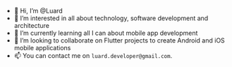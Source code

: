 - 👋 Hi, I’m @Luard
- 👀 I’m interested in all about technology, software development and architecture
- 🌱 I’m currently learning all I can about mobile app development
- 💞️ I’m looking to collaborate on Flutter projects to create Android and iOS mobile applications
- 📫 You can contact me on `luard.developer@gmail.com`.

<!---
Luard/Luard is a ✨ special ✨ repository because its `README.md` (this file) appears on your GitHub profile.
You can click the Preview link to take a look at your changes.
--->
